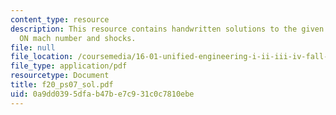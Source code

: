 ```yaml
---
content_type: resource
description: This resource contains handwritten solutions to the given problem set
  ON mach number and shocks.
file: null
file_location: /coursemedia/16-01-unified-engineering-i-ii-iii-iv-fall-2005-spring-2006/0a9dd0395dfab47be7c931c0c7810ebe_f20_ps07_sol.pdf
file_type: application/pdf
resourcetype: Document
title: f20_ps07_sol.pdf
uid: 0a9dd039-5dfa-b47b-e7c9-31c0c7810ebe
---
```

